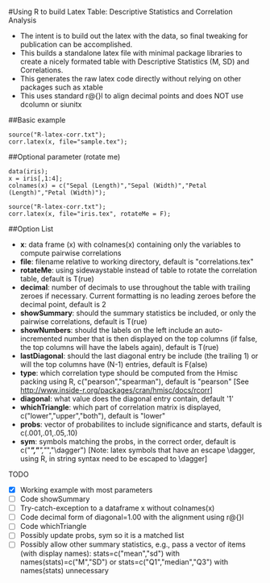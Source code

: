 #Using R to build Latex Table: Descriptive Statistics and Correlation Analysis

- The intent is to build out the latex with the data, so final tweaking for publication can be accomplished.
- This builds a standalone latex file with minimal package libraries to create a nicely formated table with Descriptive Statistics (M, SD) and Correlations.
- This generates the raw latex code directly without relying on other packages such as xtable
- This uses standard r@{}l to align decimal points and does NOT use dcolumn or siunitx


##Basic example
```
source("R-latex-corr.txt");
corr.latex(x, file="sample.tex");
```

##Optional parameter (rotate me)
```
data(iris);
x = iris[,1:4];
colnames(x) = c("Sepal (Length)","Sepal (Width)","Petal (Length)","Petal (Width)");
 
source("R-latex-corr.txt");
corr.latex(x, file="iris.tex", rotateMe = F);
```

##Option List
* **x**: data frame (x) with colnames(x) containing only the variables to compute pairwise correlations
* **file**: filename relative to working directory, default is "correlations.tex"
* **rotateMe**: using sidewaystable instead of table to rotate the correlation table, default is T(rue)
* **decimal**: number of decimals to use throughout the table with trailing zeroes if necessary.  Current formatting is no leading zeroes before the decimal point, default is 2
* **showSummary**: should the summary statistics be included, or only the pairwise correlations, default is T(rue)
* **showNumbers**: should the labels on the left include an auto-incremented number that is then displayed on the top columns (if false, the top columns will have the labels again), default is T(rue)
* **lastDiagonal**: should the last diagonal entry be include (the trailing 1) or will the top columns have (N-1) entries, default is F(alse)
* **type**: which correlation type should be computed from the Hmisc packing using R, c("pearson","spearman"), default is "pearson" [See http://www.inside-r.org/packages/cran/hmisc/docs/rcorr]
* **diagonal**: what value does the diagonal entry contain, default '1'
* **whichTriangle**: which part of correlation matrix is displayed, c("lower","upper","both"), default is "lower"
* **probs**: vector of probabilites to include significance and starts, default is c(.001,.01,.05,.10)
* **sym**: symbols matching the probs, in the correct order, default is c("***","**","*","\\dagger") [Note: latex symbols that have an escape \dagger, using R, in string syntax need to be escaped to \\dagger]


TODO
- [x] Working example with most parameters
- [ ] Code showSummary
- [ ] Try-catch-exception to a dataframe x without colnames(x)
- [ ] Code decimal form of diagonal=1.00 with the alignment using r@{}l
- [ ] Code whichTriangle
- [ ] Possibly update probs, sym so it is a matched list
- [ ] Possibly allow other summary statistics, e.g., pass a vector of items (with display names):  stats=c("mean","sd") with names(stats)=c("M","SD") or stats=c("Q1","median","Q3") with names(stats) unnecessary
